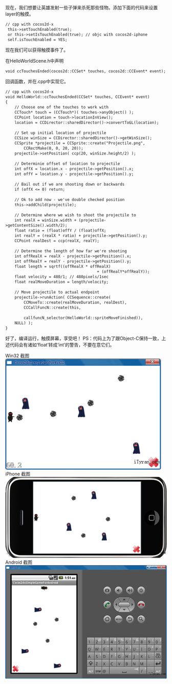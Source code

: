 
 现在，我们想要让英雄发射一些子弹来杀死那些怪物。添加下面的代码来设置layer的触摸。

	// cpp with cocos2d-x
	 this->setTouchEnabled(true);
	 or this->setIsTouchEnabled(true); // objc with cocos2d-iphone
	 self.isTouchEnabled = YES; 

现在我们可以获得触摸事件了。

 在HelloWorldScene.h中声明

	void ccTouchesEnded(cocos2d::CCSet* touches, cocos2d::CCEvent* event);


回调函数，并在.cpp中实现它。

	// cpp with cocos2d-x
	void HelloWorld::ccTouchesEnded(CCSet* touches, CCEvent* event)
	{
		// Choose one of the touches to work with
		CCTouch* touch = (CCTouch*)( touches->anyObject() );
		CCPoint location = touch->locationInView();
		location = CCDirector::sharedDirector()->convertToGL(location);
	 
		// Set up initial location of projectile
		CCSize winSize = CCDirector::sharedDirector()->getWinSize();
		CCSprite *projectile = CCSprite::create("Projectile.png", 
			CCRectMake(0, 0, 20, 20));
		projectile->setPosition( ccp(20, winSize.height/2) );
	 
		// Determinie offset of location to projectile
		int offX = location.x - projectile->getPosition().x;
		int offY = location.y - projectile->getPosition().y;
	 
		// Bail out if we are shooting down or backwards
		if (offX <= 0) return;
	 
		// Ok to add now - we've double checked position
		this->addChild(projectile);
	 
		// Determine where we wish to shoot the projectile to
		int realX = winSize.width + (projectile->getContentSize().width/2);
		float ratio = (float)offY / (float)offX;
		int realY = (realX * ratio) + projectile->getPosition().y;
		CCPoint realDest = ccp(realX, realY);
	 
		// Determine the length of how far we're shooting
		int offRealX = realX - projectile->getPosition().x;
		int offRealY = realY - projectile->getPosition().y;
		float length = sqrtf((offRealX * offRealX) 
	                                        + (offRealY*offRealY));
		float velocity = 480/1; // 480pixels/1sec
		float realMoveDuration = length/velocity;
	 
		// Move projectile to actual endpoint
		projectile->runAction( CCSequence::create(
			CCMoveTo::create(realMoveDuration, realDest),
			CCCallFuncN::create(this, 
	 
			callfuncN_selector(HelloWorld::spriteMoveFinished)), 
		NULL) );
	}


好了，编译运行，触摸屏幕，享受吧！
PS：代码上为了跟Object-C保持一致，上述代码会有诸如‘float’转成‘int’的警告，不要在意它们。

Win32 截图
![](./res/081522b6Z.png)
iPhone  截图
![](./res/081524jt9.png)
Android  截图
![](./res/081525foj.png)
